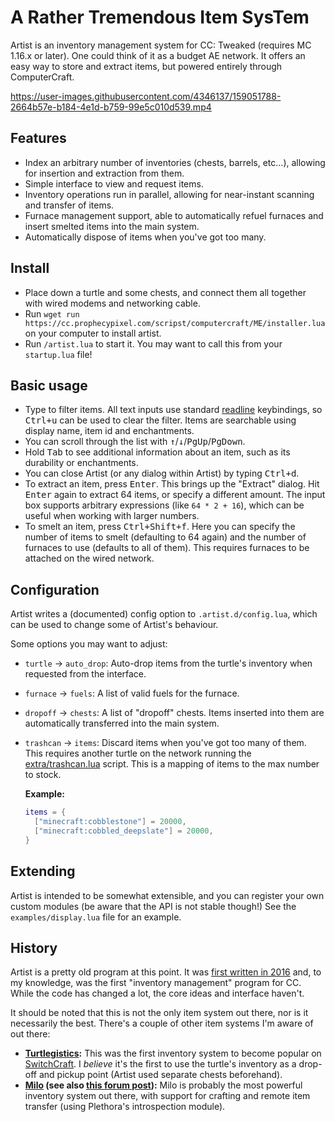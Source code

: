 # A Rather Tremendous Item SysTem
Artist is an inventory management system for CC: Tweaked (requires MC 1.16.x or later). One could think of it as a
budget AE network. It offers an easy way to store and extract items, but powered entirely through ComputerCraft.

https://user-images.githubusercontent.com/4346137/159051788-2664b57e-b184-4e1d-b759-99e5c010d539.mp4

## Features
 - Index an arbitrary number of inventories (chests, barrels, etc...), allowing for insertion and extraction from them.
 - Simple interface to view and request items.
 - Inventory operations run in parallel, allowing for near-instant scanning and transfer of items.
 - Furnace management support, able to automatically refuel furnaces and insert smelted items into the main system.
 - Automatically dispose of items when you've got too many.

## Install
 - Place down a turtle and some chests, and connect them all together with wired modems and networking cable.
 - Run `wget run https://cc.prophecypixel.com/scripst/computercraft/ME/installer.lua` on your computer to install artist.
 - Run `/artist.lua` to start it. You may want to call this from your `startup.lua` file!

## Basic usage
 - Type to filter items. All text inputs use standard [readline] keybindings, so <kbd>Ctrl+u</kbd> can be used to clear
   the filter. Items are searchable using display name, item id and enchantments.
 - You can scroll through the list with <kbd>↑</kbd>/<kbd>↓</kbd>/<kbd>PgUp</kbd>/<kbd>PgDown</kbd>.
 - Hold <kbd>Tab</kbd> to see additional information about an item, such as its durability or enchantments.
 - You can close Artist (or any dialog within Artist) by typing <kbd>Ctrl+d</kbd>.
 - To extract an item, press <kbd>Enter</kbd>. This brings up the "Extract" dialog. Hit <kbd>Enter</kbd> again to
   extract 64 items, or specify a different amount. The input box supports arbitrary expressions (like `64 * 2 + 16`),
   which can be useful when working with larger numbers.
 - To smelt an item, press <kbd>Ctrl+Shift+f</kbd>. Here you can specify the number of items to smelt (defaulting to 64
   again) and the number of furnaces to use (defaults to all of them). This requires furnaces to be attached on the
   wired network.

## Configuration
Artist writes a (documented) config option to `.artist.d/config.lua`, which can be used to change some of Artist's
behaviour.

Some options you may want to adjust:

 - `turtle` → `auto_drop`: Auto-drop items from the turtle's inventory when requested from the interface.
 - `furnace` → `fuels`: A list of valid fuels for the furnace.
 - `dropoff` → `chests`: A list of "dropoff" chests. Items inserted into them are automatically transferred into the
   main system.
 - `trashcan` → `items`: Discard items when you've got too many of them. This requires another turtle on the network
   running the [extra/trashcan.lua](extra/trashcan.lua) script. This is a mapping of items to the max number to stock.

   **Example:**
    ```lua
    items = {
      ["minecraft:cobblestone"] = 20000,
      ["minecraft:cobbled_deepslate"] = 20000,
    }
    ```

## Extending
Artist is intended to be somewhat extensible, and you can register your own custom modules (be aware that the API is not
stable though!) See the `examples/display.lua` file for an example.

## History
Artist is a pretty old program at this point. It was [first written in 2016][forum post] and, to my knowledge, was the
first "inventory management" program for CC. While the code has changed a lot, the core ideas and interface haven't.

It should be noted that this is not the only item system out there, nor is it necessarily the best. There's a couple of
other item systems I'm aware of out there:

 - **[Turtlegistics]:** This was the first inventory system to become popular on [SwitchCraft]. I _believe_ it's the
   first to use the turtle's inventory as a drop-off and pickup point (Artist used separate chests beforehand).
 - **[Milo] (see also [this forum post][milo forum]):** Milo is probably the most powerful inventory system out there,
   with support for crafting and remote item transfer (using Plethora's introspection module).

[forum post]: http://www.computercraft.info/forums2/index.php?/topic/27321-mc-189-1122-plethora/page__view__findpost__p__262475 "Artist on the ComputerCraft forums"
[turtlegistics]: https://github.com/apemanzilla/turtlegistics "Tutlegistics on GitHub"
[milo]: https://github.com/kepler155c/opus-apps/tree/develop-1.8/milo
[milo forum]: http://www.computercraft.info/forums2/index.php?/topic/29761-milo-crafting-and-inventory-system/
[switchcraft]: https://switchcraft.pw "The SwitchCraft Minecraft server"
[readline]: https://en.wikipedia.org/wiki/GNU_Readline "GNU Readline - Wikipedia"
